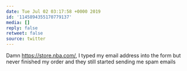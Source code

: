 ```yaml
---
date: Tue Jul 02 03:17:58 +0000 2019
id: '1145894355170779137'
media: []
reply: false
retweet: false
source: twitter
---
```


Damn https://store.nba.com/, I typed my email address into the form but never finished my order and they still started sending me spam emails